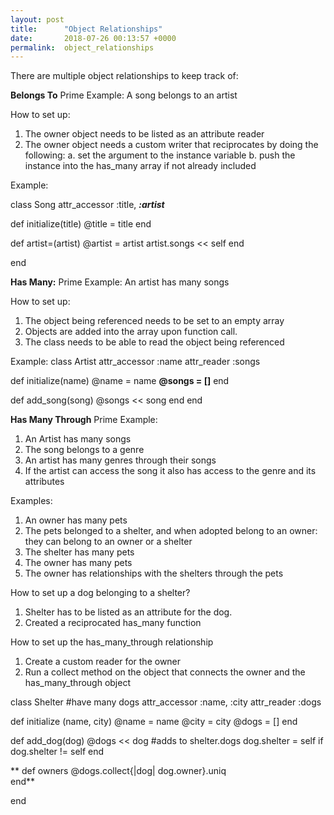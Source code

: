 ```yaml
---
layout: post
title:      "Object Relationships"
date:       2018-07-26 00:13:57 +0000
permalink:  object_relationships
---
```



There are multiple object relationships to keep track of:

**Belongs To**
Prime Example: A song belongs to an artist

How to set up:
1. The owner object needs to be listed as an attribute reader
2. The owner object needs a custom writer that reciprocates by doing the following:
  a. set the argument to the instance variable
	b. push the instance into the has_many array if not already included

Example:

class Song
attr_accessor :title, ***:artist***

def initialize(title)
  @title = title
end

def artist=(artist)
 @artist = artist
 artist.songs << self
 end

end

**Has Many:**
Prime Example: An artist has many songs

How to set up:
1. The object being referenced needs to be set to an empty array
2. Objects are added into the array upon function call.
3. The class needs to be able to read the object being referenced

Example:
class Artist
attr_accessor :name
attr_reader :songs

def initialize(name)
@name = name
**@songs = []**
end

def add_song(song)
@songs << song
end
end

**Has Many Through**
Prime Example: 
1. An Artist has many songs
2. The song belongs to a genre
3. An artist has many genres through their songs
4. If the artist can access the song it also has access to the genre and its attributes

Examples:
1. An owner has many pets
2. The pets belonged to a shelter, and when adopted belong to an owner: they can belong to an owner or a shelter
3. The shelter has many pets
4. The owner has many pets
5. The owner has relationships with the shelters through the pets

How to set up a dog belonging to a shelter?
1. Shelter has to be listed as an attribute for the dog.
2.  Created a reciprocated has_many function

How to set up the has_many_through relationship 
1. Create a custom reader for the owner
2. Run a collect method on the object that connects the owner and the has_many_through object

class Shelter   #have many dogs 
  attr_accessor :name, :city
  attr_reader :dogs

  def initialize (name, city)
    @name = name
    @city = city
    @dogs = []
  end 
  
  def add_dog(dog)
    @dogs << dog #adds to shelter.dogs
    dog.shelter = self if dog.shelter != self 
  end
  
**  def owners
    @dogs.collect{|dog| dog.owner}.uniq  
  end**
  
end 





